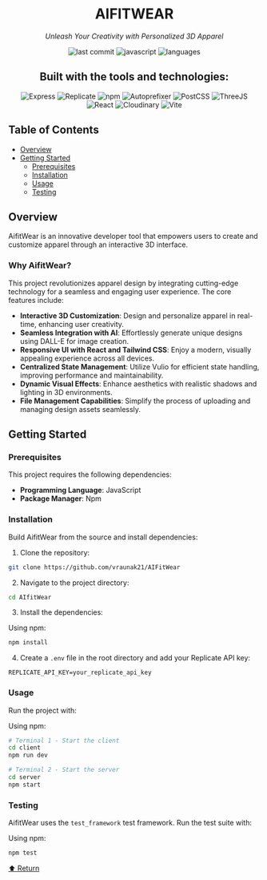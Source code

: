 <div align="center">

# AIFITWEAR

*Unleash Your Creativity with Personalized 3D Apparel*

<img src="https://img.shields.io/badge/last%20commit-yesterday-blue" alt="last commit">
<img src="https://img.shields.io/badge/javascript-98.5%25-yellow" alt="javascript">
<img src="https://img.shields.io/badge/languages-3-blue" alt="languages">

## Built with the tools and technologies:

<img src="https://img.shields.io/badge/-Express-black?style=flat-square&logo=express" alt="Express">
<img src="https://img.shields.io/badge/-Replicate-purple?style=flat-square&logo=replicate" alt="Replicate">
<img src="https://img.shields.io/badge/-npm-red?style=flat-square&logo=npm" alt="npm">
<img src="https://img.shields.io/badge/-Autoprefixer-orange?style=flat-square&logo=autoprefixer" alt="Autoprefixer">
<img src="https://img.shields.io/badge/-PostCSS-red?style=flat-square&logo=postcss" alt="PostCSS">
<img src="https://img.shields.io/badge/-ThreeJS-black?style=flat-square&logo=three.js" alt="ThreeJS">
<img src="https://img.shields.io/badge/-React-blue?style=flat-square&logo=react" alt="React">
<img src="https://img.shields.io/badge/-Cloudinary-blue?style=flat-square&logo=cloudinary" alt="Cloudinary">
<img src="https://img.shields.io/badge/-Vite-purple?style=flat-square&logo=vite" alt="Vite">

</div>

## Table of Contents

- [Overview](#overview)
- [Getting Started](#getting-started)
  - [Prerequisites](#prerequisites)
  - [Installation](#installation)
  - [Usage](#usage)
  - [Testing](#testing)

## Overview

AifitWear is an innovative developer tool that empowers users to create and customize apparel through an interactive 3D interface.

### Why AifitWear?

This project revolutionizes apparel design by integrating cutting-edge technology for a seamless and engaging user experience. The core features include:

- **Interactive 3D Customization**: Design and personalize apparel in real-time, enhancing user creativity.
- **Seamless Integration with AI**: Effortlessly generate unique designs using DALL-E for image creation.
- **Responsive UI with React and Tailwind CSS**: Enjoy a modern, visually appealing experience across all devices.
- **Centralized State Management**: Utilize Vulio for efficient state handling, improving performance and maintainability.
- **Dynamic Visual Effects**: Enhance aesthetics with realistic shadows and lighting in 3D environments.
- **File Management Capabilities**: Simplify the process of uploading and managing design assets seamlessly.

## Getting Started

### Prerequisites

This project requires the following dependencies:

- **Programming Language**: JavaScript
- **Package Manager**: Npm

### Installation

Build AifitWear from the source and install dependencies:

1. Clone the repository:
```bash
git clone https://github.com/vraunak21/AIFitWear
```

2. Navigate to the project directory:
```bash
cd AIfitWear
```

3. Install the dependencies:

Using npm:
```bash
npm install
```

4. Create a `.env` file in the root directory and add your Replicate API key:
```
REPLICATE_API_KEY=your_replicate_api_key
```

### Usage

Run the project with:

Using npm:
```bash
# Terminal 1 - Start the client
cd client
npm run dev

# Terminal 2 - Start the server
cd server
npm start
```

### Testing

AifitWear uses the `test_framework` test framework. Run the test suite with:

Using npm:
```bash
npm test
```

[⬆ Return](#table-of-contents)

